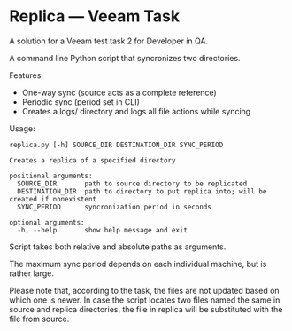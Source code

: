 # Replica — Veeam Task
A solution for a Veeam test task 2 for Developer in QA.

A command line Python script that syncronizes two directories.


Features:
- One-way sync (source acts as a complete reference)
- Periodic sync (period set in CLI)
- Creates a logs/ directory and logs all file actions while syncing

Usage:
```
replica.py [-h] SOURCE_DIR DESTINATION_DIR SYNC_PERIOD

Creates a replica of a specified directory

positional arguments:
  SOURCE_DIR       path to source directory to be replicated
  DESTINATION_DIR  path to directory to put replica into; will be created if nonexistent
  SYNC_PERIOD      syncronization period in seconds

optional arguments:
  -h, --help       show help message and exit
```

Script takes both relative and absolute paths as arguments.

The maximum sync period depends on each individual machine, but is rather large.


Please note that, according to the task, the files are not updated based on which one is newer.
In case the script locates two files named the same in source and replica directories, the file in replica will be substituted with the file from source.
